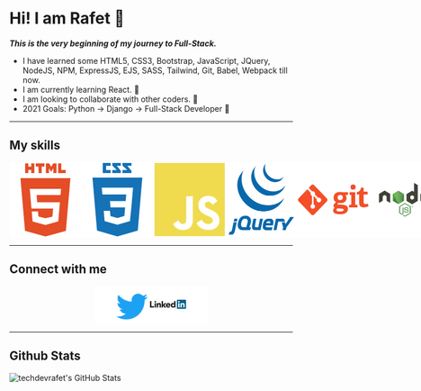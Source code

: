 
# Hi! I am Rafet 👋

*__This is the very beginning of my journey to Full-Stack.__*

* I have learned some HTML5, CSS3, Bootstrap, JavaScript, JQuery, NodeJS, NPM, ExpressJS, EJS, SASS, Tailwind, Git, Babel, Webpack till now.
* I am currently learning React. 🧐
* I am looking to collaborate with other coders. 👯
* 2021 Goals: Python -> Django -> Full-Stack Developer 🥳

___

## My skills

<div style="display: flex; justify-content: space-between">
<img width="128px" src="./images/html5.svg" alt="html icon">
<img width="128px" src="./images/css3.svg" alt="css icon">
<img width="128px" src="./images/javascript.svg" alt="javascript icon">
<img width="128px" src="./images/jquery.svg" alt="jquery icon">
<img width="128px" src="./images/git.svg" alt="git icon">
<img width="128px" src="./images/node.svg" alt="node icon">
<img width="128px" src="./images/npm.svg" alt="npm icon">
<img width="128px" src="./images/sass.svg" alt="sass icon">
<img width="128px" src="./images/tailwind.svg" alt="tailwind icon">
<img width="200px" src="./images/bootstrap.svg" alt="bootstrap icon">
</div>

___
## Connect with me

<div style="background: white; width: 200px; margin:auto; text-align: center">
<a href="https://twitter.com/TechRafet"><img width="56px" src="./images/twitter.svg" alt="twitter icon"></a>
<a href="https://www.linkedin.com/in/rafet-basturk-934b98213/"><img width="64px" src="./images/linkedin.svg" alt="linkedin icon"></a>
</div>

___
## Github Stats

<img src="https://github-readme-stats.vercel.app/api?username=techdevrafet&show_icons=true&hide_border=true" alt="techdevrafet's GitHub Stats" />


<!--
**techdevrafet/techdevrafet** is a ✨ _special_ ✨ repository because its `README.md` (this file) appears on your GitHub profile.

Here are some ideas to get you started:

- 🔭 I’m currently working on ...
- 🌱 I’m currently learning ...
- 👯 I’m looking to collaborate on ...
- 🤔 I’m looking for help with ...
- 💬 Ask me about ...
- 📫 How to reach me: ...
- 😄 Pronouns: ...
- ⚡ Fun fact: ...
-->
